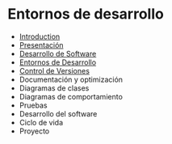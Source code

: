 # Entornos de desarrollo

* [Introduction](README.md)
* [Presentación](presentacion.md)
* [Desarrollo de Software](desarrollo-de-software.md)
* [Entornos de Desarrollo](herramientas-case.md)
* [Control de Versiones](control-de-versiones.md)
* Documentación y optimización
* Diagramas de clases
* Diagramas de comportamiento
* Pruebas
* Desarrollo del software
* Ciclo de vida
* Proyecto

